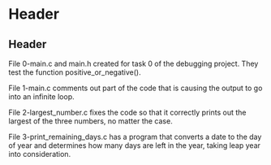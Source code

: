 # Header

## Header

File 0-main.c and main.h created for task 0 of the debugging project. They test the function positive_or_negative().

File 1-main.c comments out part of the code that is causing the output to go into an infinite loop.

File 2-largest_number.c fixes the code so that it correctly prints out the largest of the three numbers, no matter the case.

File 3-print_remaining_days.c has a program that converts a date to the day of year and determines how many days are left in the year, taking leap year into consideration.


